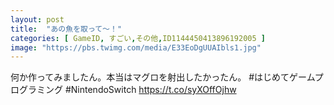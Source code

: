 ```yaml
---
layout: post
title:  "あの魚を取って～！"
categories: [ GameID, すごい,その他,ID1144450413896192005 ]
image: "https://pbs.twimg.com/media/E33EoDgUUAIbls1.jpg"
---
```

何か作ってみましたん。本当はマグロを射出したかったん。 #はじめてゲームプログラミング #NintendoSwitch https://t.co/syXOffOjhw
